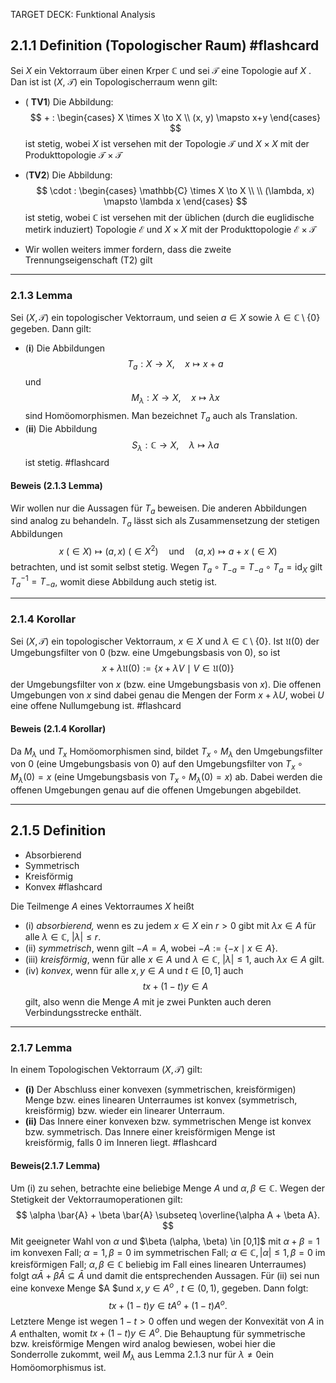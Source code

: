 TARGET DECK: Funktional Analysis
## 2.1.1 Definition (Topologischer Raum) #flashcard 

Sei $X$ ein Vektorraum über einen Krper $\mathbb{C}$ und sei $\mathcal{T}$ eine Topologie auf $X$ .
Dan ist ist ($X$, $\mathcal{T}$) ein Topologischerraum wenn gilt:

- ( **TV1**) Die Abbildung:
$$ + : 
\begin{cases} X \times X \to X \\
(x, y) \mapsto x+y
\end{cases} 
$$
ist stetig, wobei $X$ ist versehen mit der Topologie $\mathcal{T}$ und $X \times X$ mit der Produkttopologie 
$\mathcal{T\times T}$ 

- (**TV2**) Die Abbildung:
$$
\cdot :
\begin{cases}
\mathbb{C} \times X \to X \\ \\
(\lambda, x) \mapsto \lambda x
\end{cases}
$$
ist stetig, wobei $\mathbb{C}$ ist versehen mit der üblichen (durch die euglidische metirk induziert) Topologie $\mathcal{E}$ und $X \times X$ mit der Produkttopologie $\mathcal{E\times T}$

- Wir wollen weiters immer fordern, dass die zweite Trennungseigenschaft (T2) gilt
<!--ID: 1741009798956-->

---

### 2.1.3 Lemma

Sei $(X, \mathcal{T})$ ein topologischer Vektorraum, und seien $a \in X$ sowie $\lambda \in \mathbb{C} \setminus \{0\}$ gegeben. Dann gilt: 
- (**i**) Die Abbildungen $$ T_a: X \to X, \quad x \mapsto x + a $$ und $$ M_{\lambda}: X \to X, \quad x \mapsto \lambda x $$ sind Homöomorphismen. Man bezeichnet $T_a$ auch als Translation.
- (**ii**) Die Abbildung $$ S_{\lambda}: \mathbb{C} \to X, \quad \lambda \mapsto \lambda a $$ ist stetig. #flashcard 
#### Beweis (2.1.3 Lemma)

Wir wollen nur die Aussagen für $T_a$ beweisen. Die anderen Abbildungen sind analog zu behandeln. $T_a$ lässt sich als Zusammensetzung der stetigen Abbildungen $$ x \ (\in X) \mapsto (a, x) \ (\in X^2) \quad \text{und} \quad (a, x) \mapsto a + x \ (\in X) $$ betrachten, und ist somit selbst stetig. Wegen $T_a \circ T_{-a} = T_{-a} \circ T_a = \text{id}_X$ gilt $T_a^{-1} = T_{-a}$, womit diese Abbildung auch stetig ist.
<!--ID: 1741010621581-->

---

### 2.1.4 Korollar 

Sei $(X, \mathcal{T})$ ein topologischer Vektorraum, $x \in X$ und $\lambda \in \mathbb{C} \setminus \{0\}$. Ist $\mathfrak{U}(0)$ der Umgebungsfilter von $0$ (bzw. eine Umgebungsbasis von $0$), so ist $$ x + \lambda \mathfrak{U}(0) := \{x + \lambda V \mid V \in \mathfrak{U}(0)\} $$ der Umgebungsfilter von $x$ (bzw. eine Umgebungsbasis von $x$). Die offenen Umgebungen von $x$ sind dabei genau die Mengen der Form $x + \lambda U$, wobei $U$ eine offene Nullumgebung ist. #flashcard 
#### Beweis (2.1.4 Korollar)

Da $M_\lambda$ und $T_x$ Homöomorphismen sind, bildet $T_x \circ M_\lambda$ den Umgebungsfilter von $0$ (eine Umgebungsbasis von $0$) auf den Umgebungsfilter von $T_x \circ M_\lambda(0) = x$ (eine Umgebungsbasis von $T_x \circ M_\lambda(0) = x$) ab. Dabei werden die offenen Umgebungen genau auf die offenen Umgebungen abgebildet.
<!--ID: 1741011262306-->

---
## 2.1.5 Definition 
- Absorbierend
- Symmetrisch
- Kreisförmig
- Konvex #flashcard 

Die Teilmenge $A$ eines Vektorraumes $X$ heißt 
- (i) *absorbierend,* wenn es zu jedem $x \in X$ ein $r > 0$ gibt mit $\lambda x \in A$ für alle $\lambda \in \mathbb{C}$, $|\lambda| \leq r$. 
- (ii) *symmetrisch*, wenn gilt $-A = A$, wobei $-A := \{-x \mid x \in A\}$. 
- (iii) *kreisförmig*, wenn für alle $x \in A$ und $\lambda \in \mathbb{C}$, $|\lambda| \leq 1$, auch $\lambda x \in A$ gilt. 
- (iv) *konvex*, wenn für alle $x, y \in A$ und $t \in [0,1]$ auch $$ tx + (1 - t)y \in A $$ gilt, also wenn die Menge $A$ mit je zwei Punkten auch deren Verbindungsstrecke enthält. 
<!--ID: 1741011563358-->

---
### 2.1.7 Lemma

In einem Topologischen Vektorraum $(X, \mathcal{T})$ gilt: 
- **(i)** Der Abschluss einer konvexen (symmetrischen, kreisförmigen) Menge bzw. eines linearen Unterraumes ist konvex (symmetrisch, kreisförmig) bzw. wieder ein linearer Unterraum.
- **(ii)** Das Innere einer konvexen bzw. symmetrischen Menge ist konvex bzw. symmetrisch. Das Innere einer kreisförmigen Menge ist kreisförmig, falls $0$ im Inneren liegt. #flashcard 
#### Beweis(2.1.7 Lemma)

Um (i) zu sehen, betrachte eine beliebige Menge $A$ und $\alpha, \beta \in \mathbb{C}$. Wegen der Stetigkeit der Vektorraumoperationen gilt: $$ \alpha \bar{A} + \beta \bar{A} \subseteq \overline{\alpha A + \beta A}. $$  Mit geeigneter Wahl von $\alpha$ und $\beta $($\alpha, \beta) \in [0,1]$ mit $\alpha + \beta = 1$ im konvexen Fall; $\alpha = 1, \beta = 0$ im symmetrischen Fall; $\alpha \in \mathbb{C}, |\alpha| \leq 1, \beta = 0$ im kreisförmigen Fall; $\alpha, \beta \in \mathbb{C}$ beliebig im Fall eines linearen Unterraumes) folgt $\alpha \bar{A} + \beta \bar{A} \subseteq \bar{A}$ und damit die entsprechenden Aussagen. 
Für (ii) sei nun eine konvexe Menge $A $und $x, y \in A^o$ , $t \in (0,1)$, gegeben. Dann folgt: $$ t x + (1 - t) y \in t A^o + (1 - t) A^o. $$  Letztere Menge ist wegen $1 - t > 0$ offen und wegen der Konvexität von $A$ in $A$ enthalten, womit $t x + (1 - t) y \in A^o$. Die Behauptung für symmetrische bzw. kreisförmige Mengen wird analog bewiesen, wobei hier die Sonderrolle zukommt, weil $M_\lambda$ aus Lemma 2.1.3 nur für $\lambda \neq 0$ein Homöomorphismus ist. 
<!--ID: 1741013385808-->
